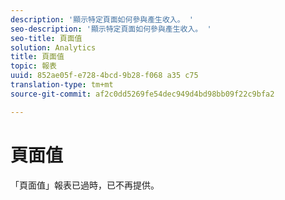 ```yaml
---
description: '顯示特定頁面如何參與產生收入。 '
seo-description: '顯示特定頁面如何參與產生收入。 '
seo-title: 頁面值
solution: Analytics
title: 頁面值
topic: 報表
uuid: 852ae05f-e728-4bcd-9b28-f068 a35 c75
translation-type: tm+mt
source-git-commit: af2c0dd5269fe54dec949d4bd98bb09f22c9bfa2

---
```



# 頁面值

「頁面值」報表已過時，已不再提供。

